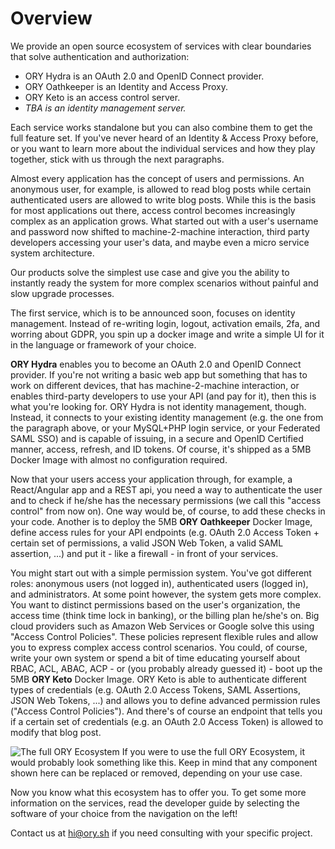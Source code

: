 # Overview

We provide an open source ecosystem of services with clear boundaries that solve authentication and authorization:

- ORY Hydra is an OAuth 2.0 and OpenID Connect provider.
- ORY Oathkeeper is an Identity and Access Proxy.
- ORY Keto is an access control server.
- *TBA is an identity management server.*

Each service works standalone but you can also combine them to get the full feature set. If you've never heard of an Identity & Access Proxy
before, or you want to learn more about the individual services and how they play together, stick with us through the
next paragraphs.

Almost every application has the concept of users and permissions. An anonymous user, for example, is allowed to
read blog posts while certain authenticated users are allowed to write blog posts. While this is the basis for most
applications out there, access control becomes increasingly complex as an application grows. What started out with
a user's username and password now shifted to machine-2-machine interaction, third party developers accessing your
user's data, and maybe even a micro service system architecture.

Our products solve the simplest use case and give you the ability to instantly ready the system for more complex scenarios without
painful and slow upgrade processes.

The first service, which is to be announced soon, focuses on identity management. Instead of re-writing login, logout,
activation emails, 2fa, and worring about GDPR, you spin up a docker image and write a simple UI for it in the language
or framework of your choice.

**ORY Hydra** enables you to become an OAuth 2.0 and OpenID Connect provider. If you're not writing a basic web app but something
that has to work on different devices, that has machine-2-machine interaction, or enables third-party developers to use
your API (and pay for it), then this is what you're looking for. ORY Hydra is not identity management, though. Instead,
it connects to your existing identity management (e.g. the one from the paragraph above, or your MySQL+PHP login service,
or your Federated SAML SSO) and is capable of issuing, in a secure and OpenID Certified manner, access, refresh, and ID tokens.
Of course, it's shipped as a 5MB Docker Image with almost no configuration required.

Now that your users access your application through, for example, a React/Angular app and a REST api, you need a way
to authenticate the user and to check if he/she has the necessary permissions (we call this "access control" from now on).
One way would be, of course, to add these checks in your code. Another is to deploy the 5MB **ORY Oathkeeper** Docker Image,
define access rules for your API endpoints (e.g. OAuth 2.0 Access Token + certain set of permissions, a valid JSON Web Token,
a valid SAML assertion, ...) and put it - like a firewall - in front of your services.

You might start out with a simple permission system. You've got different roles: anonymous users (not logged in),
authenticated users (logged in), and administrators. At some point however, the system gets more complex. You want
to distinct permissions based on the user's organization, the access time (think time lock in banking), or the billing
plan he/she's on. Big cloud providers such as Amazon Web Services or Google solve this using "Access Control Policies".
These policies represent flexible rules and allow you to express complex access control scenarios. You could, of course,
write your own system or spend a bit of time educating yourself about RBAC, ACL, ABAC, ACP - or (you probably already guessed it) -
boot up the 5MB **ORY Keto** Docker Image. ORY Keto is able to authenticate different types of credentials (e.g. OAuth 2.0 Access
Tokens, SAML Assertions, JSON Web Tokens, ...) and allows you to define advanced permission rules ("Access Control Policies").
And there's of course an endpoint that tells you if a certain set of credentials (e.g. an OAuth 2.0 Access Token) is allowed
to modify that blog post.

![The full ORY Ecosystem](../images/ory-ecosystem.png)
If you were to use the full ORY Ecosystem, it would probably look something like this. Keep in mind that any component
shown here can be replaced or removed, depending on your use case.

Now you know what this ecosystem has to offer you. To get some more information on the services, read the developer guide by
selecting the software of your choice from the navigation on the left!

Contact us at [hi@ory.sh](hi@ory.sh) if you need consulting with your specific project.
